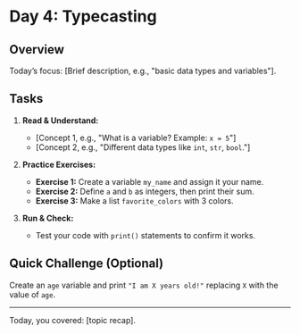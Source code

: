 # Day 4: Typecasting

## Overview
Today’s focus: [Brief description, e.g., "basic data types and variables"].

## Tasks

1. **Read & Understand:**
   - [Concept 1, e.g., "What is a variable? Example: `x = 5`"]
   - [Concept 2, e.g., "Different data types like `int`, `str`, `bool`."]

2. **Practice Exercises:**
   - **Exercise 1:** Create a variable `my_name` and assign it your name.
   - **Exercise 2:** Define `a` and `b` as integers, then print their sum.
   - **Exercise 3:** Make a list `favorite_colors` with 3 colors.

3. **Run & Check:**
   - Test your code with `print()` statements to confirm it works.

## Quick Challenge (Optional)
Create an `age` variable and print `"I am X years old!"` replacing `X` with the value of `age`.

---

Today, you covered: [topic recap].

